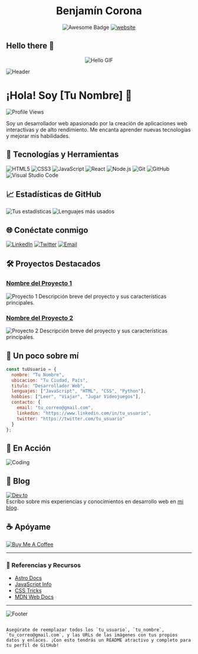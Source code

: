 <h1 align="center">Benjamín Corona </h1>
<div align="center">
<img src="https://cdn.rawgit.com/sindresorhus/awesome/d7305f38d29fed78fa85652e3a63e154dd8e8829/media/badge.svg" alt="Awesome Badge"/>
<a href="https://zzetao.github.io/awesome-github-profile/"><img src="https://img.shields.io/static/v1?label=&labelColor=505050&message=website&color=%230076D6&style=flat&logo=google-chrome&logoColor=%230076D6" alt="website"/></a>
<!--<img src="http://hits.dwyl.com/abhisheknaiidu/awesome-github-profile-readme.svg" alt="Hits Badge"/>-->
<!--<img src="https://img.shields.io/static/v1?label=%F0%9F%8C%9F&message=If%20Useful&style=style=flat&color=BC4E99" alt="Star Badge"/>-->
</div>

## Hello there 👋

<div align="center">
  
  ![Hello GIF](https://www.giantfreakinrobot.com/wp-content/uploads/2022/10/hellothere.gif)
  
</div>

<!--**BenjaminCorona/BenjaminCorona** is a ✨ _special_ ✨ repository because its `README.md` (this file) appears on your GitHub profile.
Here are some ideas to get you started:

- 🔭 I’m currently working on ...
- 🌱 I’m currently learning ...
- 👯 I’m looking to collaborate on ...
- 🤔 I’m looking for help with ...
- 💬 Ask me about ...
- 📫 How to reach me: ...
- 😄 Pronouns: ...
- ⚡ Fun fact: ...
-->




![Header](https://your-image-url.com/header.png)

# ¡Hola! Soy [Tu Nombre] 👋

![Profile Views](https://komarev.com/ghpvc/?username=tu_usuario&color=brightgreen)

Soy un desarrollador web apasionado por la creación de aplicaciones web interactivas y de alto rendimiento. Me encanta aprender nuevas tecnologías y mejorar mis habilidades.

## 🚀 Tecnologías y Herramientas
![HTML5](https://img.shields.io/badge/html5-%23E34F26.svg?style=for-the-badge&logo=html5&logoColor=white)
![CSS3](https://img.shields.io/badge/css3-%231572B6.svg?style=for-the-badge&logo=css3&logoColor=white)
![JavaScript](https://img.shields.io/badge/javascript-%23F7DF1E.svg?style=for-the-badge&logo=javascript&logoColor=black)
![React](https://img.shields.io/badge/react-%2320232a.svg?style=for-the-badge&logo=react&logoColor=%2361DAFB)
![Node.js](https://img.shields.io/badge/node.js-%23339933.svg?style=for-the-badge&logo=nodedotjs&logoColor=white)
![Git](https://img.shields.io/badge/git-%23F05033.svg?style=for-the-badge&logo=git&logoColor=white)
![GitHub](https://img.shields.io/badge/github-%23121011.svg?style=for-the-badge&logo=github&logoColor=white)
![Visual Studio Code](https://img.shields.io/badge/VS%20Code-0078d7.svg?style=for-the-badge&logo=visual-studio-code&logoColor=white)

## 📈 Estadísticas de GitHub
![Tus estadísticas](https://github-readme-stats.vercel.app/api?username=tu_usuario&show_icons=true&theme=radical)
![Lenguajes más usados](https://github-readme-stats.vercel.app/api/top-langs/?username=tu_usuario&layout=compact&theme=radical)

## 🌐 Conéctate conmigo
[![LinkedIn](https://img.shields.io/badge/LinkedIn-%230077B5.svg?style=for-the-badge&logo=linkedin&logoColor=white)](https://www.linkedin.com/in/tu_usuario)
[![Twitter](https://img.shields.io/badge/Twitter-%231DA1F2.svg?style=for-the-badge&logo=twitter&logoColor=white)](https://twitter.com/tu_usuario)
[![Email](https://img.shields.io/badge/email-%23D14836.svg?style=for-the-badge&logo=gmail&logoColor=white)](mailto:tu_correo@gmail.com)

## 🛠️ Proyectos Destacados
### [Nombre del Proyecto 1](https://github.com/tu_usuario/proyecto1)
![Proyecto 1](https://your-image-url.com/proyecto1.png)
Descripción breve del proyecto y sus características principales.

### [Nombre del Proyecto 2](https://github.com/tu_usuario/proyecto2)
![Proyecto 2](https://your-image-url.com/proyecto2.png)
Descripción breve del proyecto y sus características principales.

## 🎉 Un poco sobre mí
```javascript
const tuUsuario = {
  nombre: "Tu Nombre",
  ubicacion: "Tu Ciudad, País",
  titulo: "Desarrollador Web",
  lenguajes: ["JavaScript", "HTML", "CSS", "Python"],
  hobbies: ["Leer", "Viajar", "Jugar Videojuegos"],
  contacto: {
    email: "tu_correo@gmail.com",
    linkedin: "https://www.linkedin.com/in/tu_usuario",
    twitter: "https://twitter.com/tu_usuario"
  }
};
```

## 🎥 En Acción
![Coding](https://media.giphy.com/media/13HgwGsXF0aiGY/giphy.gif)

## 📝 Blog
[![Dev.to](https://img.shields.io/badge/dev.to-0A0A0A?style=for-the-badge&logo=dev-dot-to&logoColor=white)](https://dev.to/tu_usuario)  
Escribo sobre mis experiencias y conocimientos en desarrollo web en [mi blog](https://dev.to/tu_usuario).

## ☕ Apóyame
[![Buy Me A Coffee](https://img.shields.io/badge/Buy_Me_A_Coffee-F7DF1E?style=for-the-badge&logo=buy-me-a-coffee&logoColor=black)](https://www.buymeacoffee.com/tu_usuario)

---

### 🌟 Referencias y Recursos

- [Astro Docs](https://docs.astro.build/)
- [JavaScript Info](https://javascript.info/)
- [CSS Tricks](https://css-tricks.com/)
- [MDN Web Docs](https://developer.mozilla.org/)

---

![Footer](https://your-image-url.com/footer.png)
```

Asegúrate de reemplazar todos los `tu_usuario`, `tu_nombre`, `tu_correo@gmail.com`, y las URLs de las imágenes con tus propios datos y enlaces. ¡Con esto tendrás un README atractivo y completo para tu perfil de GitHub!
